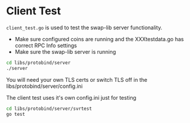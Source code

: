 Client Test
===========

`client_test.go` is used to test the swap-lib server functionality.

- Make sure configured coins are running and the XXXtestdata.go has correct RPC Info settings
- Make sure the swap-lib server is running

```bash
cd libs/protobind/server
./server
```

You will need your own TLS certs or switch TLS off in the libs/protobind/server/config.ini

The client test uses it's own config.ini just for testing

```bash
cd libs/protobind/server/svrtest
go test
```

